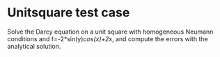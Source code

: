 # Unitsquare test case

Solve the Darcy equation on a unit square with homogeneous Neumann conditions and f=-2*sin(y)*cos(x)+2*x, and compute the errors with the analytical solution.
